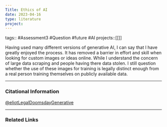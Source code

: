```yaml
---
Title: Ethics of AI
date: 2023-04-16
type: literature
project:
---
```

tags:: #Assessment3 #Question #future #AI 
projects::[[]]


Having used many different versions of generative AI, I can say that I have greatly enjoyed the process. It has removed a barrier in effort and skill when looking for custom images or ideas online. While I understand the concern of large data scraping and people having there data stolen. I still question whether the use of these images for training is legally distinct enough from a real person training themselves on publicly available data.

---
### Citational Information

[@eliotLegalDoomsdayGenerative](@eliotLegalDoomsdayGenerative.md)


---

### Related Links

